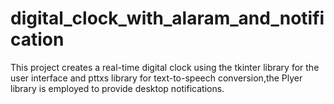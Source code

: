# digital_clock_with_alaram_and_notification
This project creates a real-time digital clock using the  tkinter library for the user interface and pttxs library for  text-to-speech conversion,the Plyer library is employed  to provide desktop notifications.
